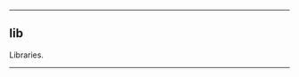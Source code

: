 _______________________________________________________________________________
## lib

Libraries.

_______________________________________________________________________________
